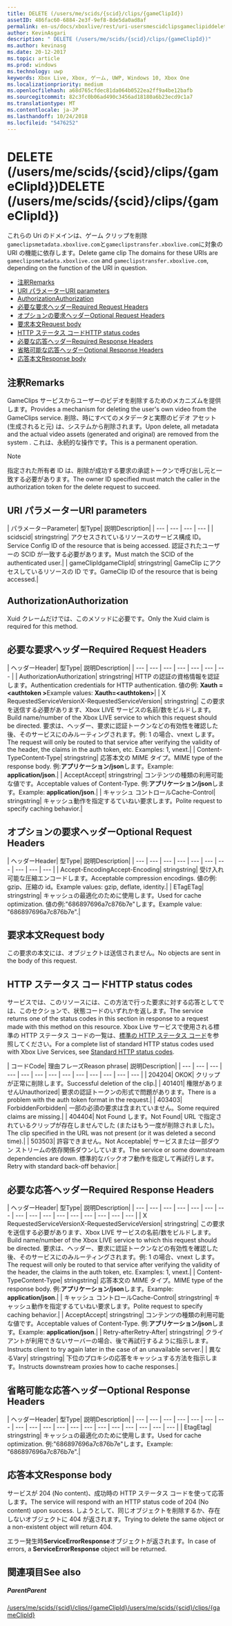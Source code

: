 ```yaml
---
title: DELETE (/users/me/scids/{scid}/clips/{gameClipId})
assetID: 486fac60-6884-2e3f-9ef8-8de5da0ad8af
permalink: en-us/docs/xboxlive/rest/uri-usersmescidclipsgameclipiddelete.html
author: KevinAsgari
description: " DELETE (/users/me/scids/{scid}/clips/{gameClipId})"
ms.author: kevinasg
ms.date: 20-12-2017
ms.topic: article
ms.prod: windows
ms.technology: uwp
keywords: Xbox Live, Xbox, ゲーム, UWP, Windows 10, Xbox One
ms.localizationpriority: medium
ms.openlocfilehash: a68d765cfdec81da064b0522ea2ff9a4be12bafb
ms.sourcegitcommit: 82c3fc0b06ad490c3456ad18180a6b23ecd9c1a7
ms.translationtype: MT
ms.contentlocale: ja-JP
ms.lasthandoff: 10/24/2018
ms.locfileid: "5476252"
---
```

# <a name="delete-usersmescidsscidclipsgameclipid"></a><span data-ttu-id="af5e6-104">DELETE (/users/me/scids/{scid}/clips/{gameClipId})</span><span class="sxs-lookup"><span data-stu-id="af5e6-104">DELETE (/users/me/scids/{scid}/clips/{gameClipId})</span></span>
<span data-ttu-id="af5e6-105">これらの Uri のドメインは、ゲーム クリップを削除`gameclipsmetadata.xboxlive.com`と`gameclipstransfer.xboxlive.com`に対象の URI の機能に依存します。</span><span class="sxs-lookup"><span data-stu-id="af5e6-105">Delete game clip The domains for these URIs are `gameclipsmetadata.xboxlive.com` and `gameclipstransfer.xboxlive.com`, depending on the function of the URI in question.</span></span>
 
  * [<span data-ttu-id="af5e6-106">注釈</span><span class="sxs-lookup"><span data-stu-id="af5e6-106">Remarks</span></span>](#ID4EX)
  * [<span data-ttu-id="af5e6-107">URI パラメーター</span><span class="sxs-lookup"><span data-stu-id="af5e6-107">URI parameters</span></span>](#ID4ECB)
  * [<span data-ttu-id="af5e6-108">Authorization</span><span class="sxs-lookup"><span data-stu-id="af5e6-108">Authorization</span></span>](#ID4ENB)
  * [<span data-ttu-id="af5e6-109">必要な要求ヘッダー</span><span class="sxs-lookup"><span data-stu-id="af5e6-109">Required Request Headers</span></span>](#ID4EYB)
  * [<span data-ttu-id="af5e6-110">オプションの要求ヘッダー</span><span class="sxs-lookup"><span data-stu-id="af5e6-110">Optional Request Headers</span></span>](#ID4EEE)
  * [<span data-ttu-id="af5e6-111">要求本文</span><span class="sxs-lookup"><span data-stu-id="af5e6-111">Request body</span></span>](#ID4ENF)
  * [<span data-ttu-id="af5e6-112">HTTP ステータス コード</span><span class="sxs-lookup"><span data-stu-id="af5e6-112">HTTP status codes</span></span>](#ID4EYF)
  * [<span data-ttu-id="af5e6-113">必要な応答ヘッダー</span><span class="sxs-lookup"><span data-stu-id="af5e6-113">Required Response Headers</span></span>](#ID4EIAAC)
  * [<span data-ttu-id="af5e6-114">省略可能な応答ヘッダー</span><span class="sxs-lookup"><span data-stu-id="af5e6-114">Optional Response Headers</span></span>](#ID4E2CAC)
  * [<span data-ttu-id="af5e6-115">応答本文</span><span class="sxs-lookup"><span data-stu-id="af5e6-115">Response body</span></span>](#ID4E2DAC)
 
<a id="ID4EX"></a>

 
## <a name="remarks"></a><span data-ttu-id="af5e6-116">注釈</span><span class="sxs-lookup"><span data-stu-id="af5e6-116">Remarks</span></span>
 
<span data-ttu-id="af5e6-117">GameClips サービスからユーザーのビデオを削除するためのメカニズムを提供します。</span><span class="sxs-lookup"><span data-stu-id="af5e6-117">Provides a mechanism for deleting the user's own video from the GameClips service.</span></span> <span data-ttu-id="af5e6-118">削除、時にすべてのメタデータと実際のビデオ アセット (生成されると元) は、システムから削除されます。</span><span class="sxs-lookup"><span data-stu-id="af5e6-118">Upon delete, all metadata and the actual video assets (generated and original) are removed from the system .</span></span> <span data-ttu-id="af5e6-119">これは、永続的な操作です。</span><span class="sxs-lookup"><span data-stu-id="af5e6-119">This is a permanent operation.</span></span> 

> [!NOTE] 
> <span data-ttu-id="af5e6-120">指定された所有者 ID は、削除が成功する要求の承認トークンで呼び出し元と一致する必要があります。</span><span class="sxs-lookup"><span data-stu-id="af5e6-120">The owner ID specified must match the caller in the authorization token for the delete request to succeed.</span></span> 


  
<a id="ID4ECB"></a>

 
## <a name="uri-parameters"></a><span data-ttu-id="af5e6-121">URI パラメーター</span><span class="sxs-lookup"><span data-stu-id="af5e6-121">URI parameters</span></span>
 
| <span data-ttu-id="af5e6-122">パラメーター</span><span class="sxs-lookup"><span data-stu-id="af5e6-122">Parameter</span></span>| <span data-ttu-id="af5e6-123">型</span><span class="sxs-lookup"><span data-stu-id="af5e6-123">Type</span></span>| <span data-ttu-id="af5e6-124">説明</span><span class="sxs-lookup"><span data-stu-id="af5e6-124">Description</span></span>| 
| --- | --- | --- | --- | 
| <span data-ttu-id="af5e6-125">scid</span><span class="sxs-lookup"><span data-stu-id="af5e6-125">scid</span></span>| <span data-ttu-id="af5e6-126">string</span><span class="sxs-lookup"><span data-stu-id="af5e6-126">string</span></span>| <span data-ttu-id="af5e6-127">アクセスされているリソースのサービス構成 ID。</span><span class="sxs-lookup"><span data-stu-id="af5e6-127">Service Config ID of the resource that is being accessed.</span></span> <span data-ttu-id="af5e6-128">認証されたユーザーの SCID が一致する必要があります。</span><span class="sxs-lookup"><span data-stu-id="af5e6-128">Must match the SCID of the authenticated user.</span></span>| 
| <span data-ttu-id="af5e6-129">gameClipId</span><span class="sxs-lookup"><span data-stu-id="af5e6-129">gameClipId</span></span>| <span data-ttu-id="af5e6-130">string</span><span class="sxs-lookup"><span data-stu-id="af5e6-130">string</span></span>| <span data-ttu-id="af5e6-131">GameClip にアクセスしているリソースの ID です。</span><span class="sxs-lookup"><span data-stu-id="af5e6-131">GameClip ID of the resource that is being accessed.</span></span>| 
  
<a id="ID4ENB"></a>

 
## <a name="authorization"></a><span data-ttu-id="af5e6-132">Authorization</span><span class="sxs-lookup"><span data-stu-id="af5e6-132">Authorization</span></span>
 
<span data-ttu-id="af5e6-133">Xuid クレームだけでは、このメソッドに必要です。</span><span class="sxs-lookup"><span data-stu-id="af5e6-133">Only the Xuid claim is required for this method.</span></span>
  
<a id="ID4EYB"></a>

 
## <a name="required-request-headers"></a><span data-ttu-id="af5e6-134">必要な要求ヘッダー</span><span class="sxs-lookup"><span data-stu-id="af5e6-134">Required Request Headers</span></span>
 
| <span data-ttu-id="af5e6-135">ヘッダー</span><span class="sxs-lookup"><span data-stu-id="af5e6-135">Header</span></span>| <span data-ttu-id="af5e6-136">型</span><span class="sxs-lookup"><span data-stu-id="af5e6-136">Type</span></span>| <span data-ttu-id="af5e6-137">説明</span><span class="sxs-lookup"><span data-stu-id="af5e6-137">Description</span></span>| 
| --- | --- | --- | --- | --- | --- | --- | 
| <span data-ttu-id="af5e6-138">Authorization</span><span class="sxs-lookup"><span data-stu-id="af5e6-138">Authorization</span></span>| <span data-ttu-id="af5e6-139">string</span><span class="sxs-lookup"><span data-stu-id="af5e6-139">string</span></span>| <span data-ttu-id="af5e6-140">HTTP の認証の資格情報を認証します。</span><span class="sxs-lookup"><span data-stu-id="af5e6-140">Authentication credentials for HTTP authentication.</span></span> <span data-ttu-id="af5e6-141">値の例: <b>Xauth =&lt;authtoken ></b></span><span class="sxs-lookup"><span data-stu-id="af5e6-141">Example values: <b>Xauth=&lt;authtoken></b></span></span>| 
| <span data-ttu-id="af5e6-142">X RequestedServiceVersion</span><span class="sxs-lookup"><span data-stu-id="af5e6-142">X-RequestedServiceVersion</span></span>| <span data-ttu-id="af5e6-143">string</span><span class="sxs-lookup"><span data-stu-id="af5e6-143">string</span></span>| <span data-ttu-id="af5e6-144">この要求を送信する必要があります、Xbox LIVE サービスの名前/数をビルドします。</span><span class="sxs-lookup"><span data-stu-id="af5e6-144">Build name/number of the Xbox LIVE service to which this request should be directed.</span></span> <span data-ttu-id="af5e6-145">要求は、ヘッダー、要求に認証トークンなどの有効性を確認した後、そのサービスにのみルーティングされます。例: 1 の場合、vnext します。</span><span class="sxs-lookup"><span data-stu-id="af5e6-145">The request will only be routed to that service after verifying the validity of the header, the claims in the auth token, etc. Examples: 1, vnext.</span></span>| 
| <span data-ttu-id="af5e6-146">Content-Type</span><span class="sxs-lookup"><span data-stu-id="af5e6-146">Content-Type</span></span>| <span data-ttu-id="af5e6-147">string</span><span class="sxs-lookup"><span data-stu-id="af5e6-147">string</span></span>| <span data-ttu-id="af5e6-148">応答本文の MIME タイプ。</span><span class="sxs-lookup"><span data-stu-id="af5e6-148">MIME type of the response body.</span></span> <span data-ttu-id="af5e6-149">例:<b>アプリケーション/json</b>します。</span><span class="sxs-lookup"><span data-stu-id="af5e6-149">Example: <b>application/json</b>.</span></span>| 
| <span data-ttu-id="af5e6-150">Accept</span><span class="sxs-lookup"><span data-stu-id="af5e6-150">Accept</span></span>| <span data-ttu-id="af5e6-151">string</span><span class="sxs-lookup"><span data-stu-id="af5e6-151">string</span></span>| <span data-ttu-id="af5e6-152">コンテンツの種類の利用可能な値です。</span><span class="sxs-lookup"><span data-stu-id="af5e6-152">Acceptable values of Content-Type.</span></span> <span data-ttu-id="af5e6-153">例:<b>アプリケーション/json</b>します。</span><span class="sxs-lookup"><span data-stu-id="af5e6-153">Example: <b>application/json</b>.</span></span>| 
| <span data-ttu-id="af5e6-154">キャッシュ コントロール</span><span class="sxs-lookup"><span data-stu-id="af5e6-154">Cache-Control</span></span>| <span data-ttu-id="af5e6-155">string</span><span class="sxs-lookup"><span data-stu-id="af5e6-155">string</span></span>| <span data-ttu-id="af5e6-156">キャッシュ動作を指定するていねい要求します。</span><span class="sxs-lookup"><span data-stu-id="af5e6-156">Polite request to specify caching behavior.</span></span>| 
  
<a id="ID4EEE"></a>

 
## <a name="optional-request-headers"></a><span data-ttu-id="af5e6-157">オプションの要求ヘッダー</span><span class="sxs-lookup"><span data-stu-id="af5e6-157">Optional Request Headers</span></span>
 
| <span data-ttu-id="af5e6-158">ヘッダー</span><span class="sxs-lookup"><span data-stu-id="af5e6-158">Header</span></span>| <span data-ttu-id="af5e6-159">型</span><span class="sxs-lookup"><span data-stu-id="af5e6-159">Type</span></span>| <span data-ttu-id="af5e6-160">説明</span><span class="sxs-lookup"><span data-stu-id="af5e6-160">Description</span></span>| 
| --- | --- | --- | --- | --- | --- | --- | --- | --- | --- | 
| <span data-ttu-id="af5e6-161">Accept-Encoding</span><span class="sxs-lookup"><span data-stu-id="af5e6-161">Accept-Encoding</span></span>| <span data-ttu-id="af5e6-162">string</span><span class="sxs-lookup"><span data-stu-id="af5e6-162">string</span></span>| <span data-ttu-id="af5e6-163">受け入れ可能な圧縮エンコードします。</span><span class="sxs-lookup"><span data-stu-id="af5e6-163">Acceptable compression encodings.</span></span> <span data-ttu-id="af5e6-164">値の例: gzip、圧縮の id。</span><span class="sxs-lookup"><span data-stu-id="af5e6-164">Example values: gzip, deflate, identity.</span></span>| 
| <span data-ttu-id="af5e6-165">ETag</span><span class="sxs-lookup"><span data-stu-id="af5e6-165">ETag</span></span>| <span data-ttu-id="af5e6-166">string</span><span class="sxs-lookup"><span data-stu-id="af5e6-166">string</span></span>| <span data-ttu-id="af5e6-167">キャッシュの最適化のために使用します。</span><span class="sxs-lookup"><span data-stu-id="af5e6-167">Used for cache optimization.</span></span> <span data-ttu-id="af5e6-168">値の例:"686897696a7c876b7e"します。</span><span class="sxs-lookup"><span data-stu-id="af5e6-168">Example value: "686897696a7c876b7e".</span></span>| 
  
<a id="ID4ENF"></a>

 
## <a name="request-body"></a><span data-ttu-id="af5e6-169">要求本文</span><span class="sxs-lookup"><span data-stu-id="af5e6-169">Request body</span></span>
 
<span data-ttu-id="af5e6-170">この要求の本文には、オブジェクトは送信されません。</span><span class="sxs-lookup"><span data-stu-id="af5e6-170">No objects are sent in the body of this request.</span></span>
  
<a id="ID4EYF"></a>

 
## <a name="http-status-codes"></a><span data-ttu-id="af5e6-171">HTTP ステータス コード</span><span class="sxs-lookup"><span data-stu-id="af5e6-171">HTTP status codes</span></span>
 
<span data-ttu-id="af5e6-172">サービスでは、このリソースには、この方法で行った要求に対する応答としてでは、このセクションで、状態コードのいずれかを返します。</span><span class="sxs-lookup"><span data-stu-id="af5e6-172">The service returns one of the status codes in this section in response to a request made with this method on this resource.</span></span> <span data-ttu-id="af5e6-173">Xbox Live サービスで使用される標準の HTTP ステータス コードの一覧は、[標準の HTTP ステータス コード](../../additional/httpstatuscodes.md)を参照してください。</span><span class="sxs-lookup"><span data-stu-id="af5e6-173">For a complete list of standard HTTP status codes used with Xbox Live Services, see [Standard HTTP status codes](../../additional/httpstatuscodes.md).</span></span>
 
| <span data-ttu-id="af5e6-174">コード</span><span class="sxs-lookup"><span data-stu-id="af5e6-174">Code</span></span>| <span data-ttu-id="af5e6-175">理由フレーズ</span><span class="sxs-lookup"><span data-stu-id="af5e6-175">Reason phrase</span></span>| <span data-ttu-id="af5e6-176">説明</span><span class="sxs-lookup"><span data-stu-id="af5e6-176">Description</span></span>| 
| --- | --- | --- | --- | --- | --- | --- | --- | --- | --- | --- | --- | --- | 
| <span data-ttu-id="af5e6-177">204</span><span class="sxs-lookup"><span data-stu-id="af5e6-177">204</span></span>| <span data-ttu-id="af5e6-178">OK</span><span class="sxs-lookup"><span data-stu-id="af5e6-178">OK</span></span>| <span data-ttu-id="af5e6-179">クリップが正常に削除します。</span><span class="sxs-lookup"><span data-stu-id="af5e6-179">Successful deletion of the clip.</span></span>| 
| <span data-ttu-id="af5e6-180">401</span><span class="sxs-lookup"><span data-stu-id="af5e6-180">401</span></span>| <span data-ttu-id="af5e6-181">権限がありません</span><span class="sxs-lookup"><span data-stu-id="af5e6-181">Unauthorized</span></span>| <span data-ttu-id="af5e6-182">要求の認証トークンの形式で問題があります。</span><span class="sxs-lookup"><span data-stu-id="af5e6-182">There is a problem with the auth token format in the request.</span></span>| 
| <span data-ttu-id="af5e6-183">403</span><span class="sxs-lookup"><span data-stu-id="af5e6-183">403</span></span>| <span data-ttu-id="af5e6-184">Forbidden</span><span class="sxs-lookup"><span data-stu-id="af5e6-184">Forbidden</span></span>| <span data-ttu-id="af5e6-185">一部の必須の要求は含まれていません。</span><span class="sxs-lookup"><span data-stu-id="af5e6-185">Some required claims are missing.</span></span>| 
| <span data-ttu-id="af5e6-186">404</span><span class="sxs-lookup"><span data-stu-id="af5e6-186">404</span></span>| <span data-ttu-id="af5e6-187">Not Found します。</span><span class="sxs-lookup"><span data-stu-id="af5e6-187">Not Found</span></span>| <span data-ttu-id="af5e6-188">URL で指定されているクリップが存在しませんでした (またはもう一度が削除されました)。</span><span class="sxs-lookup"><span data-stu-id="af5e6-188">The clip specified in the URL was not present (or it was deleted a second time).</span></span>| 
| <span data-ttu-id="af5e6-189">503</span><span class="sxs-lookup"><span data-stu-id="af5e6-189">503</span></span>| <span data-ttu-id="af5e6-190">許容できません。</span><span class="sxs-lookup"><span data-stu-id="af5e6-190">Not Acceptable</span></span>| <span data-ttu-id="af5e6-191">サービスまたは一部ダウン ストリームの依存関係ダウンしています。</span><span class="sxs-lookup"><span data-stu-id="af5e6-191">The service or some downstream dependencies are down.</span></span> <span data-ttu-id="af5e6-192">標準的なバックオフ動作を指定して再試行します。</span><span class="sxs-lookup"><span data-stu-id="af5e6-192">Retry with standard back-off behavior.</span></span>| 
  
<a id="ID4EIAAC"></a>

 
## <a name="required-response-headers"></a><span data-ttu-id="af5e6-193">必要な応答ヘッダー</span><span class="sxs-lookup"><span data-stu-id="af5e6-193">Required Response Headers</span></span>
 
| <span data-ttu-id="af5e6-194">ヘッダー</span><span class="sxs-lookup"><span data-stu-id="af5e6-194">Header</span></span>| <span data-ttu-id="af5e6-195">型</span><span class="sxs-lookup"><span data-stu-id="af5e6-195">Type</span></span>| <span data-ttu-id="af5e6-196">説明</span><span class="sxs-lookup"><span data-stu-id="af5e6-196">Description</span></span>| 
| --- | --- | --- | --- | --- | --- | --- | --- | --- | --- | --- | --- | --- | --- | --- | --- | 
| <span data-ttu-id="af5e6-197">X RequestedServiceVersion</span><span class="sxs-lookup"><span data-stu-id="af5e6-197">X-RequestedServiceVersion</span></span>| <span data-ttu-id="af5e6-198">string</span><span class="sxs-lookup"><span data-stu-id="af5e6-198">string</span></span>| <span data-ttu-id="af5e6-199">この要求を送信する必要があります、Xbox LIVE サービスの名前/数をビルドします。</span><span class="sxs-lookup"><span data-stu-id="af5e6-199">Build name/number of the Xbox LIVE service to which this request should be directed.</span></span> <span data-ttu-id="af5e6-200">要求は、ヘッダー、要求に認証トークンなどの有効性を確認した後、そのサービスにのみルーティングされます。例: 1 の場合、vnext します。</span><span class="sxs-lookup"><span data-stu-id="af5e6-200">The request will only be routed to that service after verifying the validity of the header, the claims in the auth token, etc. Examples: 1, vnext.</span></span>| 
| <span data-ttu-id="af5e6-201">Content-Type</span><span class="sxs-lookup"><span data-stu-id="af5e6-201">Content-Type</span></span>| <span data-ttu-id="af5e6-202">string</span><span class="sxs-lookup"><span data-stu-id="af5e6-202">string</span></span>| <span data-ttu-id="af5e6-203">応答本文の MIME タイプ。</span><span class="sxs-lookup"><span data-stu-id="af5e6-203">MIME type of the response body.</span></span> <span data-ttu-id="af5e6-204">例:<b>アプリケーション/json</b>します。</span><span class="sxs-lookup"><span data-stu-id="af5e6-204">Example: <b>application/json</b>.</span></span>| 
| <span data-ttu-id="af5e6-205">キャッシュ コントロール</span><span class="sxs-lookup"><span data-stu-id="af5e6-205">Cache-Control</span></span>| <span data-ttu-id="af5e6-206">string</span><span class="sxs-lookup"><span data-stu-id="af5e6-206">string</span></span>| <span data-ttu-id="af5e6-207">キャッシュ動作を指定するていねい要求します。</span><span class="sxs-lookup"><span data-stu-id="af5e6-207">Polite request to specify caching behavior.</span></span>| 
| <span data-ttu-id="af5e6-208">Accept</span><span class="sxs-lookup"><span data-stu-id="af5e6-208">Accept</span></span>| <span data-ttu-id="af5e6-209">string</span><span class="sxs-lookup"><span data-stu-id="af5e6-209">string</span></span>| <span data-ttu-id="af5e6-210">コンテンツの種類の利用可能な値です。</span><span class="sxs-lookup"><span data-stu-id="af5e6-210">Acceptable values of Content-Type.</span></span> <span data-ttu-id="af5e6-211">例:<b>アプリケーション/json</b>します。</span><span class="sxs-lookup"><span data-stu-id="af5e6-211">Example: <b>application/json</b>.</span></span>| 
| <span data-ttu-id="af5e6-212">Retry-after</span><span class="sxs-lookup"><span data-stu-id="af5e6-212">Retry-After</span></span>| <span data-ttu-id="af5e6-213">string</span><span class="sxs-lookup"><span data-stu-id="af5e6-213">string</span></span>| <span data-ttu-id="af5e6-214">クライアントが利用できないサーバーの場合、後で再試行するように指示します。</span><span class="sxs-lookup"><span data-stu-id="af5e6-214">Instructs client to try again later in the case of an unavailable server.</span></span>| 
| <span data-ttu-id="af5e6-215">異なる</span><span class="sxs-lookup"><span data-stu-id="af5e6-215">Vary</span></span>| <span data-ttu-id="af5e6-216">string</span><span class="sxs-lookup"><span data-stu-id="af5e6-216">string</span></span>| <span data-ttu-id="af5e6-217">下位のプロキシの応答をキャッシュする方法を指示します。</span><span class="sxs-lookup"><span data-stu-id="af5e6-217">Instructs downstream proxies how to cache responses.</span></span>| 
  
<a id="ID4E2CAC"></a>

 
## <a name="optional-response-headers"></a><span data-ttu-id="af5e6-218">省略可能な応答ヘッダー</span><span class="sxs-lookup"><span data-stu-id="af5e6-218">Optional Response Headers</span></span>
 
| <span data-ttu-id="af5e6-219">ヘッダー</span><span class="sxs-lookup"><span data-stu-id="af5e6-219">Header</span></span>| <span data-ttu-id="af5e6-220">型</span><span class="sxs-lookup"><span data-stu-id="af5e6-220">Type</span></span>| <span data-ttu-id="af5e6-221">説明</span><span class="sxs-lookup"><span data-stu-id="af5e6-221">Description</span></span>| 
| --- | --- | --- | --- | --- | --- | --- | --- | --- | --- | --- | --- | --- | --- | --- | --- | --- | --- | --- | 
| <span data-ttu-id="af5e6-222">Etag</span><span class="sxs-lookup"><span data-stu-id="af5e6-222">Etag</span></span>| <span data-ttu-id="af5e6-223">string</span><span class="sxs-lookup"><span data-stu-id="af5e6-223">string</span></span>| <span data-ttu-id="af5e6-224">キャッシュの最適化のために使用します。</span><span class="sxs-lookup"><span data-stu-id="af5e6-224">Used for cache optimization.</span></span> <span data-ttu-id="af5e6-225">例:"686897696a7c876b7e"します。</span><span class="sxs-lookup"><span data-stu-id="af5e6-225">Example: "686897696a7c876b7e".</span></span>| 
  
<a id="ID4E2DAC"></a>

 
## <a name="response-body"></a><span data-ttu-id="af5e6-226">応答本文</span><span class="sxs-lookup"><span data-stu-id="af5e6-226">Response body</span></span>
 
<span data-ttu-id="af5e6-227">サービスが 204 (No content)、成功時の HTTP ステータス コードを使って応答します。</span><span class="sxs-lookup"><span data-stu-id="af5e6-227">The service will respond with an HTTP status code of 204 (No content) upon success.</span></span> <span data-ttu-id="af5e6-228">しようとして、同じオブジェクトを削除するか、存在しないオブジェクトに 404 が返されます。</span><span class="sxs-lookup"><span data-stu-id="af5e6-228">Trying to delete the same object or a non-existent object will return 404.</span></span>
 
<span data-ttu-id="af5e6-229">エラー発生時**ServiceErrorResponse**オブジェクトが返されます。</span><span class="sxs-lookup"><span data-stu-id="af5e6-229">In case of errors, a **ServiceErrorResponse** object will be returned.</span></span>
  
<a id="ID4EJEAC"></a>

 
## <a name="see-also"></a><span data-ttu-id="af5e6-230">関連項目</span><span class="sxs-lookup"><span data-stu-id="af5e6-230">See also</span></span>
 
<a id="ID4ELEAC"></a>

 
##### <a name="parent"></a><span data-ttu-id="af5e6-231">Parent</span><span class="sxs-lookup"><span data-stu-id="af5e6-231">Parent</span></span> 

[<span data-ttu-id="af5e6-232">/users/me/scids/{scid}/clips/{gameClipId}</span><span class="sxs-lookup"><span data-stu-id="af5e6-232">/users/me/scids/{scid}/clips/{gameClipId}</span></span>](uri-usersmescidclipsgameclipid.md)

   